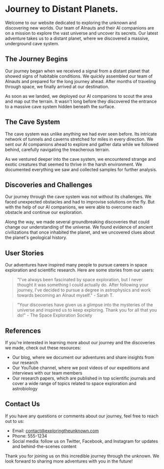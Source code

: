 <!--
Write me content for website with wallpaper which alt text is:

"A team of AInauts and their AI companions exploring a massive, underground cave system on a distant planet."

The name/title of the page should not be 1:1 copy of the alt text but rather a real content of the website which is using this wallpaper.

- Use markdown format 
- Start with the heading
- The content should look like a real website 
- Include real sections like references, contact, user stories, etc. use things relevant to the page purpose.
- Feel free to use structure like headings, bullets, numbering, blockquotes, paragraphs, horizontal lines, etc.
- You can use formatting like bold or _italic_
- You can include UTF-8 emojis
- Links should be only #hash anchors (and you can refer to the document itself)
- Do not include images
-->

<!--font:Poppins-->

# Journey to Distant Planets.

Welcome to our website dedicated to exploring the unknown and discovering new worlds. Our team of AInauts and their AI companions are on a mission to explore the vast universe and uncover its secrets. Our latest adventure takes us to a distant planet, where we discovered a massive, underground cave system.

## The Journey Begins

Our journey began when we received a signal from a distant planet that showed signs of habitable conditions. We quickly assembled our team of AInauts and prepared for the long journey ahead. After months of traveling through space, we finally arrived at our destination.

As soon as we landed, we deployed our AI companions to scout the area and map out the terrain. It wasn't long before they discovered the entrance to a massive cave system hidden beneath the surface.

## The Cave System

The cave system was unlike anything we had ever seen before. Its intricate network of tunnels and caverns stretched for miles in every direction. We sent our AI companions ahead to explore and gather data while we followed behind, carefully navigating the treacherous terrain.

As we ventured deeper into the cave system, we encountered strange and exotic creatures that seemed to thrive in the harsh environment. We documented everything we saw and collected samples for further analysis.

## Discoveries and Challenges

Our journey through the cave system was not without its challenges. We faced unexpected obstacles and had to improvise solutions on the fly. But with the help of our AI companions, we were able to overcome each obstacle and continue our exploration.

Along the way, we made several groundbreaking discoveries that could change our understanding of the universe. We found evidence of ancient civilizations that once inhabited the planet, and we uncovered clues about the planet's geological history.

## User Stories

Our adventures have inspired many people to pursue careers in space exploration and scientific research. Here are some stories from our users:

> "I've always been fascinated by space exploration, but I never thought it was something I could actually do. After following your journey, I've decided to pursue a degree in astrophysics and work towards becoming an AInaut myself." - Sarah T.

> "Your discoveries have given us a glimpse into the mysteries of the universe and inspired us to keep exploring. Thank you for all that you do!" - The Space Exploration Society

## References

If you're interested in learning more about our journey and the discoveries we made, check out these resources:

- Our blog, where we document our adventures and share insights from our research
- Our YouTube channel, where we post videos of our expeditions and interviews with our team members
- Our research papers, which are published in top scientific journals and cover a wide range of topics related to space exploration and astrobiology

## Contact Us

If you have any questions or comments about our journey, feel free to reach out to us:

- Email: contact@exploringtheunknown.com
- Phone: 555-1234
- Social media: follow us on Twitter, Facebook, and Instagram for updates and behind-the-scenes content

Thank you for joining us on this incredible journey through the unknown. We look forward to sharing more adventures with you in the future!
